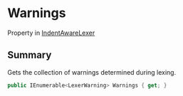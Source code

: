 # Warnings

Property in [IndentAwareLexer](broken-reference)

## Summary

Gets the collection of warnings determined during lexing.

```csharp
public IEnumerable<LexerWarning> Warnings { get; }
```
